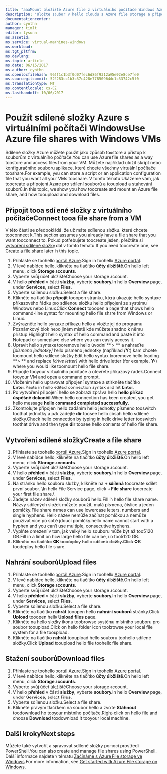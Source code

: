 ```yaml
---
title: "aaaMount úložiště Azure file z virtuálního počítače Windows Azure | Microsoft Docs"
description: "Uložte soubor v hello cloudu s Azure file storage a připojte svou cloudovou sdílenou z Azure virtuálního počítače (VM)."
documentationcenter: 
author: cynthn
manager: timlt
editor: tysonn
ms.assetid: 
ms.service: virtual-machines-windows
ms.workload: 
ms.tgt_pltfrm: 
ms.devlang: 
ms.topic: article
ms.date: 06/15/2017
ms.author: cynthn
ms.openlocfilehash: 965f1c1b3f0d07fec6d86f9312a05e02e8ce7fe0
ms.sourcegitcommit: 523283cc1b3c37c428e77850964dc1c33742c5f0
ms.translationtype: MT
ms.contentlocale: cs-CZ
ms.lasthandoff: 10/06/2017
---
```

# <a name="use-azure-file-shares-with-windows-vms"></a><span data-ttu-id="17a38-103">Použít sdílené složky Azure s virtuálními počítači Windows</span><span class="sxs-lookup"><span data-stu-id="17a38-103">Use Azure file shares with Windows VMs</span></span> 

<span data-ttu-id="17a38-104">Sdílené složky Azure můžete použít jako způsob toostore a přístup k souborům z virtuálního počítače.</span><span class="sxs-lookup"><span data-stu-id="17a38-104">You can use Azure file shares as a way toostore and access files from your VM.</span></span> <span data-ttu-id="17a38-105">Můžete například uložit skript nebo konfiguračního souboru aplikace, které chcete všechny virtuální počítače tooshare.</span><span class="sxs-lookup"><span data-stu-id="17a38-105">For example, you can store a script or an application configuration file that you want all your VMs tooshare.</span></span> <span data-ttu-id="17a38-106">V tomto tématu Ukážeme vám, jak toocreate a připojení Azure pro sdílení souborů a tooupload a stahování souborů.</span><span class="sxs-lookup"><span data-stu-id="17a38-106">In this topic, we show you how toocreate and mount an Azure file share, and how tooupload and download files.</span></span>

## <a name="connect-tooa-file-share-from-a-vm"></a><span data-ttu-id="17a38-107">Připojit tooa sdílené složky z virtuálního počítače</span><span class="sxs-lookup"><span data-stu-id="17a38-107">Connect tooa file share from a VM</span></span>

<span data-ttu-id="17a38-108">V této části se předpokládá, že už máte sdílenou složku, které chcete tooconnect k.</span><span class="sxs-lookup"><span data-stu-id="17a38-108">This section assumes you already have a file share that you want tooconnect to.</span></span> <span data-ttu-id="17a38-109">Pokud potřebujete toocreate jeden, přečtěte si [vytvoření sdílené složky](#create-a-file-share) dál v tomto tématu.</span><span class="sxs-lookup"><span data-stu-id="17a38-109">If you need toocreate one, see [Create a file share](#create-a-file-share) later in this topic.</span></span>

1. <span data-ttu-id="17a38-110">Přihlaste se toohello [portál Azure](https://portal.azure.com).</span><span class="sxs-lookup"><span data-stu-id="17a38-110">Sign in toohello [Azure portal](https://portal.azure.com).</span></span>
2. <span data-ttu-id="17a38-111">V levé nabídce hello, klikněte na tlačítko **účty úložiště**.</span><span class="sxs-lookup"><span data-stu-id="17a38-111">On hello left menu, click **Storage accounts**.</span></span>
3. <span data-ttu-id="17a38-112">Vyberte svůj účet úložiště</span><span class="sxs-lookup"><span data-stu-id="17a38-112">Choose your storage account.</span></span>
4. <span data-ttu-id="17a38-113">V hello **přehled** v části **služby**, vyberte **soubory**.</span><span class="sxs-lookup"><span data-stu-id="17a38-113">In hello **Overview** page, under **Services**, select **Files**.</span></span>
5. <span data-ttu-id="17a38-114">Vyberte sdílenou složku.</span><span class="sxs-lookup"><span data-stu-id="17a38-114">Select a file share.</span></span>
6. <span data-ttu-id="17a38-115">Klikněte na tlačítko **připojit** tooopen stránku, která ukazuje hello syntaxe příkazového řádku pro sdílenou složku hello připojení ze systému Windows nebo Linux.</span><span class="sxs-lookup"><span data-stu-id="17a38-115">Click **Connect** tooopen a page that shows hello command-line syntax for mounting hello file share from Windows or Linux.</span></span>
7. <span data-ttu-id="17a38-116">Zvýrazněte hello syntaxe příkazu hello a vložte jej do programu Poznámkový blok nebo jiném místě kde můžete snadno k němu přístup.</span><span class="sxs-lookup"><span data-stu-id="17a38-116">Highlight hello syntax of hello command and paste it into Notepad or someplace else where you can easily access it.</span></span> 
8. <span data-ttu-id="17a38-117">Upravit hello syntaxe tooremove hello úvodní ** > ** a nahraďte *[písmeno jednotky]* hello písmeno jednotky (například **/Y:**) kam chcete toomount hello sdílené složky.</span><span class="sxs-lookup"><span data-stu-id="17a38-117">Edit hello syntax tooremove hello leading **> ** and replace *[drive letter]* with hello drive letter (for example, **Y:**) where you would like toomount hello file share.</span></span>
8. <span data-ttu-id="17a38-118">Připojte tooyour virtuálního počítače a otevřete příkazový řádek.</span><span class="sxs-lookup"><span data-stu-id="17a38-118">Connect tooyour VM and open a command prompt.</span></span>
9. <span data-ttu-id="17a38-119">Vložením hello upravovat připojení syntaxe a stiskněte tlačítko **Enter**.</span><span class="sxs-lookup"><span data-stu-id="17a38-119">Paste in hello edited connection syntax and hit **Enter**.</span></span>
10. <span data-ttu-id="17a38-120">Po vytvoření připojení hello se zobrazí zpráva hello **hello příkaz úspěšně dokončil.**</span><span class="sxs-lookup"><span data-stu-id="17a38-120">When hello connection has been created, you get hello message **hello command completed successfully.**</span></span>
11. <span data-ttu-id="17a38-121">Zkontrolujte připojení hello zadáním hello jednotky písmeno tooswitch toothat jednotky a pak zadejte **dir** toosee hello obsah hello sdílené složky.</span><span class="sxs-lookup"><span data-stu-id="17a38-121">Check hello connection by typing in hello drive letter tooswitch toothat drive and then type **dir** toosee hello contents of hello file share.</span></span>



## <a name="create-a-file-share"></a><span data-ttu-id="17a38-122">Vytvoření sdílené složky</span><span class="sxs-lookup"><span data-stu-id="17a38-122">Create a file share</span></span> 
1. <span data-ttu-id="17a38-123">Přihlaste se toohello [portál Azure](https://portal.azure.com).</span><span class="sxs-lookup"><span data-stu-id="17a38-123">Sign in toohello [Azure portal](https://portal.azure.com).</span></span>
2. <span data-ttu-id="17a38-124">V levé nabídce hello, klikněte na tlačítko **účty úložiště**.</span><span class="sxs-lookup"><span data-stu-id="17a38-124">On hello left menu, click **Storage accounts**.</span></span>
3. <span data-ttu-id="17a38-125">Vyberte svůj účet úložiště</span><span class="sxs-lookup"><span data-stu-id="17a38-125">Choose your storage account.</span></span>
4. <span data-ttu-id="17a38-126">V hello **přehled** v části **služby**, vyberte **soubory**.</span><span class="sxs-lookup"><span data-stu-id="17a38-126">In hello **Overview** page, under **Services**, select **Files**.</span></span>
5. <span data-ttu-id="17a38-127">Na stránku hello souboru služby, klikněte na **+ sdílená** toocreate sdílet první soubor. \\</span><span class="sxs-lookup"><span data-stu-id="17a38-127">In hello File Service page, click **+ File share** toocreate your first file share.\\</span></span>
6. <span data-ttu-id="17a38-128">Zadejte název sdílené složky souborů hello.</span><span class="sxs-lookup"><span data-stu-id="17a38-128">Fill in hello file share name.</span></span> <span data-ttu-id="17a38-129">Názvy sdílených složek můžete použít, malá písmena, číslice a jeden pomlčky.</span><span class="sxs-lookup"><span data-stu-id="17a38-129">File share names can use lowercase letters, numbers and single hyphens.</span></span> <span data-ttu-id="17a38-130">Hello název nemůže začínat pomlčkou a nemůže používat více po sobě jdoucí pomlčky.</span><span class="sxs-lookup"><span data-stu-id="17a38-130">hello name cannot start with a hyphen and you can't use multiple, consecutive hyphens.</span></span> 
7. <span data-ttu-id="17a38-131">Vyplňte omezení v tom, jak velký hello souboru může být až too5120 GB.</span><span class="sxs-lookup"><span data-stu-id="17a38-131">Fill in a limit on how large hello file can be, up too5120 GB.</span></span>
8. <span data-ttu-id="17a38-132">Klikněte na tlačítko **OK** toodeploy hello sdílené složky.</span><span class="sxs-lookup"><span data-stu-id="17a38-132">Click **OK** toodeploy hello file share.</span></span>
   
## <a name="upload-files"></a><span data-ttu-id="17a38-133">Nahrání souborů</span><span class="sxs-lookup"><span data-stu-id="17a38-133">Upload files</span></span>
1. <span data-ttu-id="17a38-134">Přihlaste se toohello [portál Azure](https://portal.azure.com).</span><span class="sxs-lookup"><span data-stu-id="17a38-134">Sign in toohello [Azure portal](https://portal.azure.com).</span></span>
2. <span data-ttu-id="17a38-135">V levé nabídce hello, klikněte na tlačítko **účty úložiště**.</span><span class="sxs-lookup"><span data-stu-id="17a38-135">On hello left menu, click **Storage accounts**.</span></span>
3. <span data-ttu-id="17a38-136">Vyberte svůj účet úložiště</span><span class="sxs-lookup"><span data-stu-id="17a38-136">Choose your storage account.</span></span>
4. <span data-ttu-id="17a38-137">V hello **přehled** v části **služby**, vyberte **soubory**.</span><span class="sxs-lookup"><span data-stu-id="17a38-137">In hello **Overview** page, under **Services**, select **Files**.</span></span>
5. <span data-ttu-id="17a38-138">Vyberte sdílenou složku.</span><span class="sxs-lookup"><span data-stu-id="17a38-138">Select a file share.</span></span>
6. <span data-ttu-id="17a38-139">Klikněte na tlačítko **nahrát** tooopen hello **nahrání souborů** stránky.</span><span class="sxs-lookup"><span data-stu-id="17a38-139">Click **Upload** tooopen hello **Upload files** page.</span></span>
7. <span data-ttu-id="17a38-140">Klikněte na hello složky ikonu toobrowse systému místního souboru pro soubor tooupload.</span><span class="sxs-lookup"><span data-stu-id="17a38-140">Click on hello folder icon toobrowse your local file system for a file tooupload.</span></span>   
8. <span data-ttu-id="17a38-141">Klikněte na tlačítko **nahrát** tooupload hello souboru toohello sdílené složky.</span><span class="sxs-lookup"><span data-stu-id="17a38-141">Click **Upload** tooupload hello file toohello file share.</span></span>

## <a name="download-files"></a><span data-ttu-id="17a38-142">Stažení souborů</span><span class="sxs-lookup"><span data-stu-id="17a38-142">Download files</span></span>
1. <span data-ttu-id="17a38-143">Přihlaste se toohello [portál Azure](https://portal.azure.com).</span><span class="sxs-lookup"><span data-stu-id="17a38-143">Sign in toohello [Azure portal](https://portal.azure.com).</span></span>
2. <span data-ttu-id="17a38-144">V levé nabídce hello, klikněte na tlačítko **účty úložiště**.</span><span class="sxs-lookup"><span data-stu-id="17a38-144">On hello left menu, click **Storage accounts**.</span></span>
3. <span data-ttu-id="17a38-145">Vyberte svůj účet úložiště</span><span class="sxs-lookup"><span data-stu-id="17a38-145">Choose your storage account.</span></span>
4. <span data-ttu-id="17a38-146">V hello **přehled** v části **služby**, vyberte **soubory**.</span><span class="sxs-lookup"><span data-stu-id="17a38-146">In hello **Overview** page, under **Services**, select **Files**.</span></span>
5. <span data-ttu-id="17a38-147">Vyberte sdílenou složku.</span><span class="sxs-lookup"><span data-stu-id="17a38-147">Select a file share.</span></span>
6. <span data-ttu-id="17a38-148">Klikněte pravým tlačítkem na soubor hello a zvolte **Stáhnout** toodownload ho tooyour místního počítače.</span><span class="sxs-lookup"><span data-stu-id="17a38-148">Right-click on hello file and choose **Download** toodownload it tooyour local machine.</span></span>
   

## <a name="next-steps"></a><span data-ttu-id="17a38-149">Další kroky</span><span class="sxs-lookup"><span data-stu-id="17a38-149">Next steps</span></span>

<span data-ttu-id="17a38-150">Můžete také vytvořit a spravovat sdílené složky pomocí prostředí PowerShell.</span><span class="sxs-lookup"><span data-stu-id="17a38-150">You can also create and manage file shares using PowerShell.</span></span> <span data-ttu-id="17a38-151">Další informace najdete v tématu [Začínáme s Azure File storage ve Windows](../../storage/files/storage-dotnet-how-to-use-files.md).</span><span class="sxs-lookup"><span data-stu-id="17a38-151">For more information, see [Get started with Azure File storage on Windows](../../storage/files/storage-dotnet-how-to-use-files.md).</span></span>
